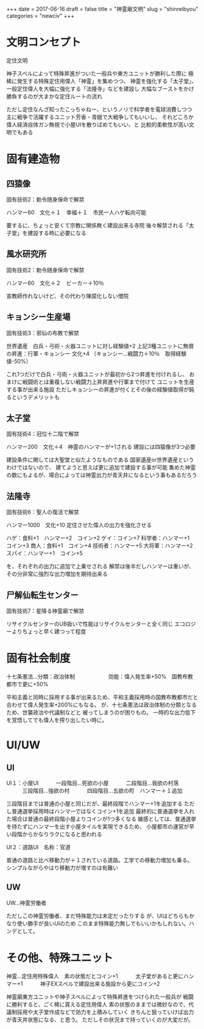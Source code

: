 +++
date = 2017-06-16
draft = false
title = "神霊廟文明"
slug = "shinreibyou"
categories = "newciv"
+++

# 文明コンセプト
定住文明

神子スペルによって特殊昇進がついた一般兵や東方ユニットが勝利した際に
極稀に発生する特殊定住用偉人「神霊」を集めつつ、
神霊を強化する「太子堂」、一般定住偉人を大幅に強化する「法隆寺」などを建設し
大幅なブーストをかけ勝負するのが大まかな定住ルートの流れ

ただし定住なんざ知ったこっちゃねー、というノリで科学者を電球消費しつつ
主に戦争で活躍するユニット芳香・青娥で大戦争してもいいし、
それどころか偉人経済自体ガン無視で小屋UIを散りばめてもいい、と
比較的柔軟性が高い文明でもある


# 固有建造物
## 四猿像
固有技術2：勅令随身保命で解禁

ハンマー60　文化＋１　幸福＋１　市民一人ハゲ転向可能

要するに、ちょっと安くて宗教に関係無く建設出来る寺院
後々解禁される「太子堂」を建設する時に必要になる

## 風水研究所
固有技術2：勅令随身保命で解禁

ハンマー60　文化＋２　ビーカー＋10％

宣教師作れないけど、その代わり陳腐化しない僧院

## キョンシー生産場
固有技術3：邪仙の布教で解禁

世界遺産　白兵・弓術・火器ユニットに対し経験値+2
上記3種ユニットに無償の昇進：行軍・キョンシー
文化+4
（キョンシー…戦闘力＋10％　取得経験値-50%）

これ1つだけで白兵・弓術・火器ユニットが最初から2つ昇進を付けれるし、
おまけに戦闘術とは重複しない戦闘力上昇昇進や行軍まで付けて
ユニットを生産する事が出来る施設
ただしキョンシーの昇進が付くとその後の経験値取得が鈍るというデメリットも

## 太子堂
固有技術4：冠位十二階で解禁

ハンマー200　文化＋4　神霊のハンマーが+1される
建設には四猿像が3つ必要

建設条件に関しては大聖堂と似たようなものである
国家遺産or世界遺産というわけではないので、
建てようと思えば更に追加で建設する事が可能
集めた神霊の数にもよるが、場合によっては神霊出力が青天井になるという事もあるだろう

## 法隆寺
固有技術6：聖人の復活で解禁

ハンマー1000　文化+10
定住させた偉人の出力を強化させる

ハゲ：食料+1　ハンマー+2　コイン+2
ゲイ：コイン+7
科学者：ハンマー+1　コイン+3
商人：食料+1　コイン+4
技術者：ハンマー+5
大将軍：ハンマー+2
スパイ：ハンマー+1　コイン+5

を、それぞれの出力に追加で上乗せされる
解禁は後半だしハンマーは重いが、その分非常に強烈な出力増加を期待出来る

## 尸解仙転生センター
固有技術7：星降る神霊廟で解禁

リサイクルセンターのUB扱いで性能はリサイクルセンターと全く同じ
エコロジーよりちょっと早く建つって程度


# 固有社会制度
十七条憲法…分類：政治体制
　　　　　　効能：偉人発生率+50%　国教布教都市で更に+50%

平和主義と同時に採用する事が出来るため、平和主義採用時の国教布教都市だと
合わせて偉人発生率+200%にもなる。
が、十七条憲法は政治体制の分類となるため、世襲政治や代議制などと
被ってしまうのが困りもの。
一時的な出力低下を覚悟してでも偉人を搾り出したい時に。


# UI/UW

## UI
UI１：小屋UI
　　　一段階目…死欲の小屋
　　　二段階目…我欲の村落
　　　三段階目…強欲の村
　　　四段階目…五欲の町　ハンマー＋１追加

三段階目までは普通の小屋と同じだが、最終段階でハンマー+1を追加する
ただし普通選挙採用時はハンマーではなくコイン+1を追加
最終的に普通選挙を入れた場合は普通の最終段階小屋よりコインが1つ多くなる
雑感としては、普通選挙を待たずにハンマーを出す小屋タイルを実現できるため、
小屋都市の運営が早い段階からかなりラクになると思われる

UI２：道路UI　名称：官道

普通の道路と比べ移動力が＋１されている道路。工学での移動力増加も乗る。
シンプルながらやはり移動力が増すのは有難い


## UW
UW…神霊労働者

ただしこの神霊労働者、まだ特殊能力は未定だったりする
が、UIはどちらもかなり使い勝手が良いUIのため
このまま特殊能力無しでもいいかもしれない。ハンデとして。



# その他、特殊ユニット
神霊…定住用特殊偉人　素の状態だとコイン+1
　　　太子堂があると更にハンマー+1
　　　神子EXスペルで建設出来る施設から更にコイン+2

神霊廟東方ユニットや神子スペルによって特殊昇進をつけられた一般兵が
戦闘に勝利すると、ごく稀に貰える定住用偉人
素の状態のままでは微妙なので、代議制採用や太子堂作成などで効力を上積みしていく
きちんと狙っていけば出力が青天井状態になる、と思う。
ただしその状況まで持っていくのが大変だが。
